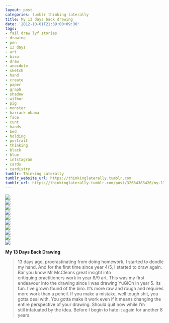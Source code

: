 ```yaml
---
layout: post
categories: tumblr thinking-laterally
title: My 13 days back drawing
date: '2012-10-01T21:39:00+09:30'
tags:
- fail draw lyf stories
- drawing
- pen
- 13 days
- art
- biro
- draw
- anecdote
- sketch
- hand
- create
- paper
- graph
- shadow
- wilbur
- pig
- monster
- barrack obama
- face
- cunt
- hands
- bed
- holding
- portrait
- thinking
- black
- blue
- intstagram
- cards
- cardistry
tumblr: Thinking Laterally
tumblr_website_url: https://thinkinglaterally.tumblr.com
tumblr_url: https://thinkinglaterally.tumblr.com/post/32664383426/my-13-days-back-drawing-13-days-ago
---
```

 ![](/content/images/tumblr/thinking-laterally/tumblr_mb7r4cYo1i1qh9he3o1_500.jpg)  
 ![](/content/images/tumblr/thinking-laterally/tumblr_mb7r4cYo1i1qh9he3o2_500.jpg)  
 ![](/content/images/tumblr/thinking-laterally/tumblr_mb7r4cYo1i1qh9he3o4_500.jpg)  
 ![](/content/images/tumblr/thinking-laterally/tumblr_mb7r4cYo1i1qh9he3o5_500.jpg)  
 ![](/content/images/tumblr/thinking-laterally/tumblr_mb7r4cYo1i1qh9he3o3_500.jpg)  
 ![](/content/images/tumblr/thinking-laterally/tumblr_mb7r4cYo1i1qh9he3o7_500.jpg)  
 ![](/content/images/tumblr/thinking-laterally/tumblr_mb7r4cYo1i1qh9he3o8_500.jpg)  
 ![](/content/images/tumblr/thinking-laterally/tumblr_mb7r4cYo1i1qh9he3o9_500.jpg)  
 ![](/content/images/tumblr/thinking-laterally/tumblr_mb7r4cYo1i1qh9he3o10_500.jpg)  
 ![](/content/images/tumblr/thinking-laterally/tumblr_mb7r4cYo1i1qh9he3o12_r1_500.jpg)  
  

**My 13 Days Back Drawing**

> 13 days ago, procrastinating from doing homework, I started to doodle my hand. And for the first time since year 4/5, I started to draw again. Bar you know Mr McCleans great insight into critiquing&nbsp;practitioners&nbsp;work in year 8/9 art. This was my first endeavour into the drawing since I was drawing YuGiOh in year 5. Its fun. I’ve grown found of the biro. It’s more raw and rough and requires more work than a pencil. If you make a mistake, well tough shit, you gotta deal with. You gotta make it work even if it means changing the entire perspective of your drawing. Should quit now while I’m still&nbsp;infatuated&nbsp;by the idea. Before I begin to hate it again for another 8 years.


